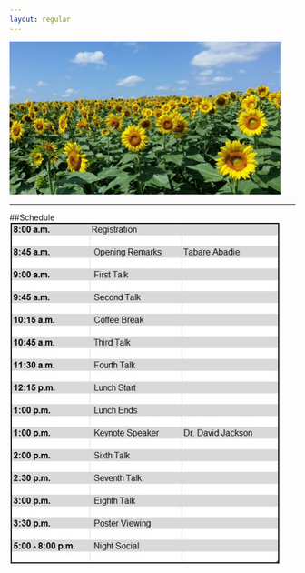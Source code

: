 ```yaml
---
layout: regular
---
```


<img src="/img/sunflower.jpg" style="max-width:95%" /> 

<hr style="clear: both;" />

##Schedule
<img src="/img/schedule2017.JPG" style="max-width:95%"/>
